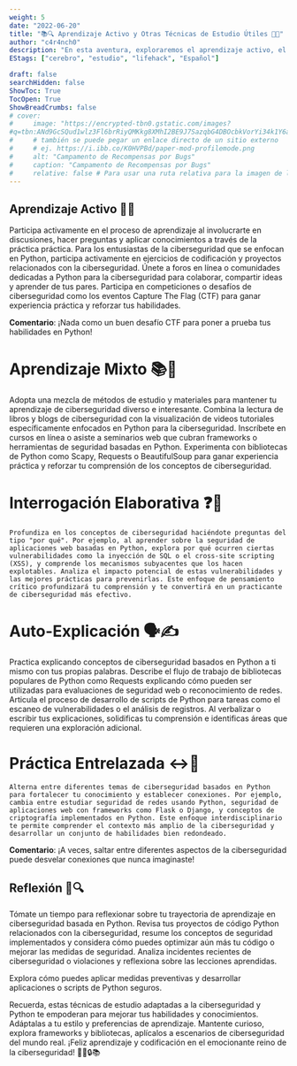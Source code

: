 ```yaml
---
weight: 5
date: "2022-06-20"
title: "📚🔍 Aprendizaje Activo y Otras Técnicas de Estudio Útiles 🧠💡"
author: "c4r4nch0"
description: "En esta aventura, exploraremos el aprendizaje activo, el aprendizaje mixto, la interrogación elaborativa, la auto-explicación, la práctica entrelazada y la reflexión—técnicas de estudio específicamente diseñadas para ayudarte a prosperar como entusiasta de la ciberseguridad"
EStags: ["cerebro", "estudio", "lifehack", "Español"]

draft: false
searchHidden: false
ShowToc: True
TocOpen: True
ShowBreadCrumbs: false
# cover:
#     image: "https://encrypted-tbn0.gstatic.com/images?
#q=tbn:ANd9GcSQud1wlz3Fl6brRiyQMKkg8XMhI2BE9J7SazqbG4DBOcbkVorYi34k1Y6axGErJj0L9LU&#usqp=CAU"
#     # también se puede pegar un enlace directo de un sitio externo
#     # ej. https://i.ibb.co/K0HVPBd/paper-mod-profilemode.png
#     alt: "Campamento de Recompensas por Bugs"
#     caption: "Campamento de Recompensas por Bugs"
#     relative: false # Para usar una ruta relativa para la imagen de la portada, usado en los Page-bundles de Hugo    
---
```


## Aprendizaje Activo 🚀💡

Participa activamente en el proceso de aprendizaje al involucrarte en discusiones, hacer preguntas y aplicar conocimientos a través de la práctica práctica. Para los entusiastas de la ciberseguridad que se enfocan en Python, participa activamente en ejercicios de codificación y proyectos relacionados con la ciberseguridad. Únete a foros en línea o comunidades dedicadas a Python para la ciberseguridad para colaborar, compartir ideas y aprender de tus pares. Participa en competiciones o desafíos de ciberseguridad como los eventos Capture The Flag (CTF) para ganar experiencia práctica y reforzar tus habilidades.

**Comentario**: ¡Nada como un buen desafío CTF para poner a prueba tus habilidades en Python!

# Aprendizaje Mixto 📚🎨

Adopta una mezcla de métodos de estudio y materiales para mantener tu aprendizaje de ciberseguridad diverso e interesante. Combina la lectura de libros y blogs de ciberseguridad con la visualización de videos tutoriales específicamente enfocados en Python para la ciberseguridad. Inscríbete en cursos en línea o asiste a seminarios web que cubran frameworks o herramientas de seguridad basadas en Python. Experimenta con bibliotecas de Python como Scapy, Requests o BeautifulSoup para ganar experiencia práctica y reforzar tu comprensión de los conceptos de ciberseguridad.


# Interrogación Elaborativa ❓🤔
    Profundiza en los conceptos de ciberseguridad haciéndote preguntas del tipo "por qué". Por ejemplo, al aprender sobre la seguridad de aplicaciones web basadas en Python, explora por qué ocurren ciertas vulnerabilidades como la inyección de SQL o el cross-site scripting (XSS), y comprende los mecanismos subyacentes que los hacen explotables. Analiza el impacto potencial de estas vulnerabilidades y las mejores prácticas para prevenirlas. Este enfoque de pensamiento crítico profundizará tu comprensión y te convertirá en un practicante de ciberseguridad más efectivo.

# Auto-Explicación 🗣️✍️
Practica explicando conceptos de ciberseguridad basados en Python a ti mismo con tus propias palabras. Describe el flujo de trabajo de bibliotecas populares de Python como Requests explicando cómo pueden ser utilizadas para evaluaciones de seguridad web o reconocimiento de redes. Articula el proceso de desarrollo de scripts de Python para tareas como el escaneo de vulnerabilidades o el análisis de registros. Al verbalizar o escribir tus explicaciones, solidificas tu comprensión e identificas áreas que requieren una exploración adicional.

# Práctica Entrelazada ↔️🔁
    Alterna entre diferentes temas de ciberseguridad basados en Python para fortalecer tu conocimiento y establecer conexiones. Por ejemplo, cambia entre estudiar seguridad de redes usando Python, seguridad de aplicaciones web con frameworks como Flask o Django, y conceptos de criptografía implementados en Python. Este enfoque interdisciplinario te permite comprender el contexto más amplio de la ciberseguridad y desarrollar un conjunto de habilidades bien redondeado.

**Comentario**: ¡A veces, saltar entre diferentes aspectos de la ciberseguridad puede desvelar conexiones que nunca imaginaste!

## Reflexión 🤔🔍
Tómate un tiempo para reflexionar sobre tu trayectoria de aprendizaje en ciberseguridad basada en Python. Revisa tus proyectos de código Python relacionados con la ciberseguridad, resume los conceptos de seguridad implementados y considera cómo puedes optimizar aún más tu código o mejorar las medidas de seguridad. Analiza incidentes recientes de ciberseguridad o violaciones y reflexiona sobre las lecciones aprendidas. 

Explora cómo puedes aplicar medidas preventivas y desarrollar aplicaciones o scripts de Python seguros.

Recuerda, estas técnicas de estudio adaptadas a la ciberseguridad y Python te empoderan para mejorar tus habilidades y conocimientos. Adáptalas a tu estilo y preferencias de aprendizaje. Mantente curioso, explora frameworks y bibliotecas, aplícalos a escenarios de ciberseguridad del mundo real. ¡Feliz aprendizaje y codificación en el emocionante reino de la ciberseguridad! 🌟🐍🔒📚